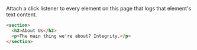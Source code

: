 Attach a click listener to every element on this page that logs that element's text content.

```html
<section>
  <h2>About Us</h2>
  <p>The main thing we're about? Integrity.</p>
</section>
```
